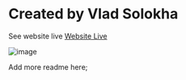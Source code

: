 # Created by Vlad Solokha

See website live [Website Live](https://vladsolokhadraft.netlify.app/)

![image](https://user-images.githubusercontent.com/48961183/157994798-b0b2de0f-75ab-44b0-bc11-dc1ca83aee9d.png)

Add more readme here;
